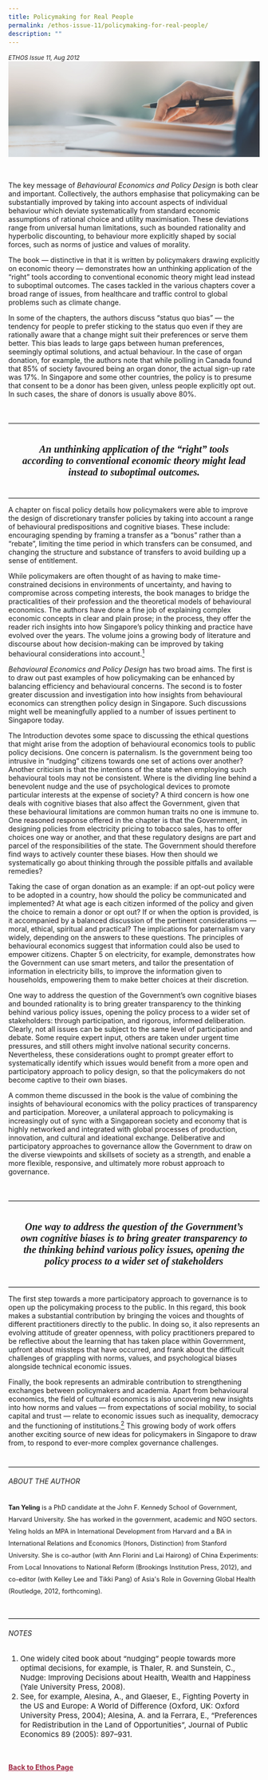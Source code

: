 ```yaml
---
title: Policymaking for Real People
permalink: /ethos-issue-11/policymaking-for-real-people/
description: ""
---
```

<style>

.back a
{
	color: #9f2943;
	font-weight: bold;
}

#banner img
{
	width:100%;
}
	
.author
{
border-bottom: 1px solid black;
margin-top:40px;
padding-bottom:30px;
border-top: 1px solid black;	

}

.author p {
	font-size: 0.9em;
	line-height:24px !important;
	}	

.break
{
   border-top: 1px solid  black;
   border-bottom: 1px solid black;
	 padding:20px;
	text-align:center;
	margin-top:50px;
}
	
.break1
{
font-family: Georgia;
	font-size:20px;
	font-style: italic;
	font-weight: bold;
}

.boxheader {
	color: white !important;
	}	

.containerbox {
	background-color: #eceedb;
	border-radius: 10px;
	padding: 5%;
	margin-top: 5%;
	
	}	

li {
	font-size: 15px !important;
	
	}	

</style>

<em><small>ETHOS Issue 11, Aug 2012</small></em>
<img src="/images/Landing_Banner_Images/banner_book%20review.jpg">

  
<p>&nbsp;</p>  
  
<p> The key message of <em>Behavioural Economics and Policy Design</em> is both clear and important. Collectively, the authors emphasise that policymaking can be substantially improved by taking into account aspects of individual behaviour which deviate systematically from standard economic assumptions of rational choice and utility maximisation. These deviations range from universal human limitations, such as bounded rationality and hyperbolic discounting, to behaviour more explicitly shaped by social forces, such as norms of justice and values of morality. </p>  
  
<p> The book — distinctive in that it is written by policymakers drawing explicitly on economic theory — demonstrates how an unthinking application of the “right” tools according to conventional economic theory might lead instead to suboptimal outcomes. The cases tackled in the various chapters cover a broad range of issues, from healthcare and traffic control to global problems such as climate change. </p>  
  
<p>In some of the chapters, the authors discuss “status quo bias” — the tendency for people to prefer sticking to the status quo even if they are rationally aware that a change might suit their preferences or serve them better. This bias leads to large gaps between human preferences, seemingly optimal solutions, and actual behaviour. In the case of organ donation, for example, the authors note that while polling in Canada found that 85% of society favoured being an organ donor, the actual sign-up rate was 17%. In Singapore and some other countries, the policy is to presume that consent to be a donor has been given, unless people explicitly opt out. In such cases, the share of donors is usually above 80%.  
</p>  
  
<div class="break">  
  
<p class="break1">  
An unthinking application of the “right” tools according to conventional economic theory might lead instead to suboptimal outcomes.  
</p>  
  
</div>  
  
<p> A chapter on fiscal policy details how policymakers were able to improve the design of discretionary transfer policies by taking into account a range of behavioural predispositions and cognitive biases. These include: encouraging spending by framing a transfer as a “bonus” rather than a “rebate”, limiting the time period in which transfers can be consumed, and changing the structure and substance of transfers to avoid building up a sense of entitlement. </p>  
  
<p> While policymakers are often thought of as having to make time-constrained decisions in environments of uncertainty, and having to compromise across competing interests, the book manages to bridge the practicalities of their profession and the theoretical models of behavioural economics. The authors have done a fine job of explaining complex economic concepts in clear and plain prose; in the process, they offer the reader rich insights into how Singapore’s policy thinking and practice have evolved over the years. The volume joins a growing body of literature and discourse about how decision-making can be improved by taking behavioural considerations into account.<a href="#notes"><sup class="#notes">1</sup></a></p>  
  
<p><em>Behavioural Economics and Policy Design</em> has two broad aims. The first is to draw out past examples of how policymaking can be enhanced by balancing efficiency and behavioural concerns. The second is to foster greater discussion and investigation into how insights from behavioural economics can strengthen policy design in Singapore. Such discussions might well be meaningfully applied to a number of issues pertinent to Singapore today. </p>  
  
<p> The Introduction devotes some space to discussing the ethical questions that might arise from the adoption of behavioural economics tools to public policy decisions. One concern is paternalism. Is the government being too intrusive in “nudging” citizens towards one set of actions over another? Another criticism is that the intentions of the  state when employing such behavioural tools may not be consistent. Where is the dividing line behind a benevolent nudge and the use of psychological devices to promote particular interests at the expense of society? A third concern is how one deals with cognitive biases that also affect the Government, given that these behavioural limitations are common human traits no one is immune to. One reasoned response offered in the chapter is that the Government, in designing policies from electricity pricing to tobacco sales, has to offer choices one way or another, and that these regulatory designs are part and parcel of the responsibilities of the state. The Government should therefore find ways to actively counter these biases. How then should we systematically go about thinking through the possible pitfalls and available remedies? </p>  
  
<p> Taking the case of organ donation as an example: if an opt-out policy were to be adopted in a country, how should the policy be communicated and implemented? At what age is each citizen informed of the policy and given the choice to remain a donor or opt out? If or when the option is provided, is it accompanied by a balanced discussion of the pertinent considerations — moral, ethical, spiritual and practical? The implications for paternalism vary widely, depending on the answers to these questions. The principles of behavioural economics suggest that information could also be used to empower citizens. Chapter 5 on electricity, for example, demonstrates how the Government can use smart meters, and tailor the presentation of information in electricity bills, to improve the information given to households, empowering them to make better choices at their discretion. </p>  
  
<p>One way to address the question of the Government’s own cognitive biases and bounded rationality is to bring greater transparency to the thinking behind various policy issues, opening the policy process to a wider set of stakeholders: through participation, and rigorous, informed deliberation. Clearly, not all issues can be subject to the same level of participation and debate. Some require expert input, others are taken under urgent time pressures, and still others might involve national security concerns. Nevertheless, these considerations ought to prompt greater effort to systematically identify which issues would benefit from a more open and participatory approach to policy design, so that the policymakers do not become captive to their own biases.</p>  
  
<p> A common theme discussed in the book is the value of combining the insights of behavioural economics with the policy practices of transparency and participation. Moreover, a unilateral approach to policymaking is increasingly out of sync with a Singaporean society and economy that is highly networked and integrated with global processes of production, innovation, and cultural and ideational exchange. Deliberative and participatory approaches to governance allow the Government to draw on the diverse viewpoints and skillsets of society as a strength, and enable a more flexible, responsive, and ultimately more robust approach to governance. </p>  
  
<div class="break">  
  
<p class="break1">  
One way to address the question of the Government’s own cognitive biases is to bring greater transparency to the thinking behind various policy issues, opening the policy process to a wider set of stakeholders  
</p>  
  
</div>  
  
<p> The first step towards a more participatory approach to governance is to open up the policymaking process to the public. In this regard, this book makes a substantial contribution by bringing the voices and thoughts of different practitioners directly to the public. In doing so, it also represents an evolving attitude of greater openness, with policy practitioners prepared to be reflective about the learning that has taken place within Government, upfront about missteps that have occurred, and frank about the difficult challenges of grappling with norms, values, and psychological biases alongside technical economic issues. </p>  
  
<p> Finally, the book represents an admirable contribution to strengthening exchanges between policymakers and academia. Apart from behavioural economics, the field of cultural economics is also uncovering new insights into how norms and values — from expectations of social mobility, to social capital and trust — relate to economic issues such as inequality, democracy and the functioning of institutions.<a href="#notes"><sup class="#notes">2</sup></a> This growing body of work offers another exciting source of new ideas for policymakers in Singapore to draw from, to respond to ever-more complex governance challenges. </p>  
  
<div class="author">  
  
<h6>ABOUT THE AUTHOR</h6>  
  
<p class="small-text"><strong>Tan Yeling</strong> is a PhD candidate at the John F. Kennedy School of Government, Harvard University. She has worked in the government, academic and NGO sectors. Yeling holds an MPA in International Development from Harvard and a BA in International Relations and Economics (Honors, Distinction) from Stanford University. She is co-author (with Ann Florini and Lai Hairong) of China Experiments: From Local Innovations to National Reform (Brookings Institution Press, 2012), and co-editor (with Kelley Lee and Tikki Pang) of Asia's Role in Governing Global Health (Routledge, 2012, forthcoming). </p>  
  
</div>  
  
<h6><a name="notes"></a>NOTES</h6>  
  
<ol>  
<li class="small-text">One widely cited book about “nudging” people towards more optimal decisions, for example, is Thaler, R. and Sunstein, C., Nudge: Improving Decisions about Health, Wealth and Happiness (Yale University Press, 2008).  
    </li>  
<li class="small-text">See, for example, Alesina, A., and Glaeser, E., Fighting Poverty in the US and Europe: A World of Difference (Oxford, UK: Oxford University Press, 2004); Alesina, A. and la Ferrara, E., “Preferences for Redistribution in the Land of Opportunities”, Journal of Public Economics 89 (2005): 897–931.</li>  
</ol>  
  




<br>
<br>	
<div class="back">
<a href="/ethos/">Back to Ethos Page</a>	
</div>